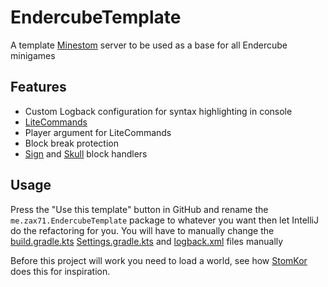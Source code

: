 # EndercubeTemplate

A template [Minestom](https://minestom.net) server to be used as a base for all Endercube minigames

## Features

 * Custom Logback configuration for syntax highlighting in console
 * [LiteCommands](https://github.com/Rollczi/LiteCommands)
 * Player argument for LiteCommands
 * Block break protection
 * [Sign](https://github.com/Ender-Cube/EndercubeTemplate/blob/main/src/main/java/me/zax71/EndercubeTemplate/blocks/Sign.java) and [Skull](https://github.com/Ender-Cube/EndercubeTemplate/blob/main/src/main/java/me/zax71/EndercubeTemplate/blocks/Skull.java) block handlers

## Usage

Press the "Use this template" button in GitHub and rename the `me.zax71.EndercubeTemplate` package to whatever you want then let IntelliJ do the refactoring for you. You will have to manually change the [build.gradle.kts](https://github.com/Ender-Cube/EndercubeTemplate/blob/main/build.gradle.kts#L50https://github.com/Ender-Cube/EndercubeTemplate/blob/main/build.gradle.kts#L50) [Settings.gradle.kts](https://github.com/Ender-Cube/EndercubeTemplate/blob/main/settings.gradle.kts#L1) and [logback.xml](https://github.com/Ender-Cube/EndercubeTemplate/blob/main/src/main/resources/logback.xml#L3) files manually

Before this project will work you need to load a world, see how [StomKor](https://github.com/Ender-Cube/StomKor/blob/main/src/main/java/me/zax71/stomKor/Main.java#L110) does this for inspiration.

